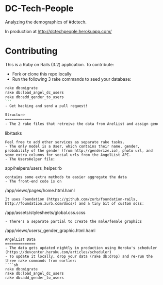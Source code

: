 DC-Tech-People
==============

Analyzing the demographics of #dctech.

In production at http://dctechpeople.herokuapp.com/

Contributing
============
This is a Ruby on Rails (3.2) application. To contribute:

- Fork or clone this repo locally
- Run the following 3 rake commands to seed your database:
````sh
rake db:migrate
rake db:load_angel_dc_users
rake db:add_gender_to_users
```
- Get hacking and send a pull request!

Structure
============
- The 2 rake files that retreive the data from AnelList and assign gender to names are in:
````
lib/tasks
````
Feel free to add other services as separate rake tasks.
- The only model is a User, which contains their name, gender, probability of the gender (from http://genderize.io), photo url, and some extra columns for social urls from the AngelList API.
- The UsersHelper file:
````
app/helpers/users_helper.rb
````
contains some extra methods to easier aggregate the data
- The front-end code is on
````
/app/views/pages/home.html.haml
````
It uses Foundation (https://github.com/zurb/foundation-rails, http://foundation.zurb.com/docs/) and a tiny bit of custom scss:
````
/app/assets/stylesheets/global.css.scss
````
- There's a separate partial to create the male/female graphics
````
/app/views/users/_gender_graphic.html.haml
````
AngelList Data
==============
- The data gets updated nightly in production using Heroku's scheduler (https://devcenter.heroku.com/articles/scheduler)
- To update it locally, drop your data (rake db:drop) and re-run the three rake commands from earlier:
````sh
rake db:migrate
rake db:load_angel_dc_users
rake db:add_gender_to_users
````